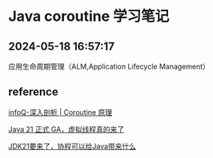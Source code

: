 # Java coroutine 学习笔记

## 2024-05-18 16:57:17

应用生命周期管理（ALM,Application Lifecycle Management）

## reference

[infoQ-深入剖析 | Coroutine 原理](https://xie.infoq.cn/article/cef6d2931a54f85142d863db7)

[Java 21 正式 GA，虚拟线程真的来了](https://juejin.cn/post/7282949699177709587)

[JDK21要来了，协程可以给Java带来什么](https://developer.aliyun.com/article/1290951)
